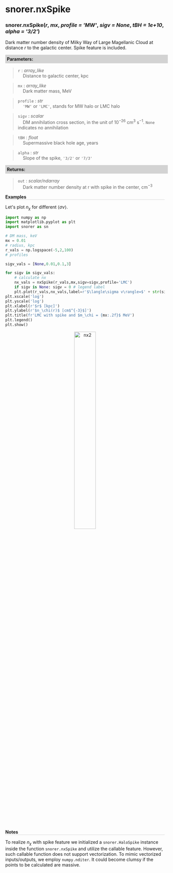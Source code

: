 <script>
window.MathJax = {
  tex: {
    tags: "ams"  // Auto-numbering, AMS based
  }
};
</script>



# snorer.nxSpike


###  snorer.nxSpike(*r*, *mx*, *profile = 'MW'*, *sigv = None*, *tBH = 1e+10*, *alpha = '3/2'*)

Dark matter number density of Milky Way of Large Magellanic Cloud at
    distance $r$ to the galactic center. Spike feature is included.

**<div style="background-color: lightgrey; padding: 5px; width: 100%;">Parameters:</div>**

> `r` : *array_like* <br>&nbsp;&nbsp;&nbsp;&nbsp;Distance to galactic center, kpc

> `mx` : *array_like* <br>&nbsp;&nbsp;&nbsp;&nbsp;Dark matter mass, MeV

> `profile` : *str* <br>&nbsp;&nbsp;&nbsp;&nbsp;`'MW'` or `'LMC'`, stands for MW halo or LMC halo

> `sigv` : *scalar* <br>&nbsp;&nbsp;&nbsp;&nbsp;DM annihilation cross section, in the unit of $10^{-26}$ cm<sup>3</sup> s<sup>−1</sup>. `None` indicates no annihilation

> `tBH` : *float* <br>&nbsp;&nbsp;&nbsp;&nbsp;Supermassive black hole age, years

> `alpha` : *str* <br>&nbsp;&nbsp;&nbsp;&nbsp;Slope of the spike, `'3/2'` or `'7/3'`

**<div style="background-color: lightgrey; padding: 5px; width: 100%;">Returns:</div>**

> `out` : *scalar/ndarray* <br>&nbsp;&nbsp;&nbsp;&nbsp;Dark matter number density at r with spike in the center, cm<sup>−3</sup>

**<div style="border-bottom: 1px solid lightgray; width: 100%;">Examples</div>**

Let's plot $n_\chi$ for different $\langle \sigma v\rangle$.

```python
import numpy as np
import matplotlib.pyplot as plt
import snorer as sn

# DM mass, keV
mx = 0.01
# radius, kpc
r_vals = np.logspace(-5,2,100)
# profiles

sigv_vals = [None,0.01,0.1,3]

for sigv in sigv_vals:
    # calculate nx
    nx_vals = nxSpike(r_vals,mx,sigv=sigv,profile='LMC')
    if sigv is None: sigv = 0 # legend label
    plt.plot(r_vals,nx_vals,label=r'$\langle\sigma v\rangle=$' + str(sigv))
plt.xscale('log')
plt.yscale('log')
plt.xlabel(r'$r$ [kpc]')
plt.ylabel(r'$n_\chi(r)$ [cm$^{-3}$]')
plt.title(fr'LMC with spike and $m_\chi = {mx:.2f}$ MeV')
plt.legend()
plt.show()
```
<figure>
<center><img src="../../../figs/nx_spike.svg" alt="nx2" style="width: 40%;">
</figure>

**<div style="border-bottom: 1px solid lightgray; width: 100%;">Notes</div>**

To realize $n_\chi$ with spike feature we initialized a `snorer.HaloSpike` instance inside the function `snorer.nxSpike` and utilize the callable feature. However, such callable function does not support vectorization. To mimic vectorized inputs/outputs, we employ `numpy.nditer`. It could become clumsy if the points to be calculated are massive.